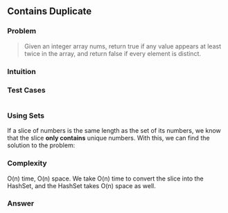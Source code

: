 ## Contains Duplicate

### Problem

> Given an integer array nums, return true if any value appears at least
> twice in the array, and return false if every element is distinct.

### Intuition

### Test Cases

```{.rs include=src/questions/contains_duplicate.rs startLine=4 endLine=8}

```

### Using Sets

If a slice of numbers is the same length as the set of its numbers, we
know that the slice **only contains** unique numbers. With this, we can
find the solution to the problem:

### Complexity

O(n) time, O(n) space. We take O(n) time to convert the slice into the
HashSet, and the HashSet takes O(n) space as well.

### Answer

```{.rs include=src/questions/contains_duplicate.rs startLine=10 endLine=14}

```
